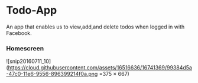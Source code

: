# Todo-App

An app that enables us to view,add,and delete todos when logged in with Facebook.

### Homescreen
![snip20160711_10](https://cloud.githubusercontent.com/assets/16516636/16741369/99384d5a-47c0-11e6-9556-896399214f0a.png =375 × 667)
